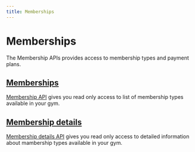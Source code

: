 ```yaml
---
title: Memberships
---
```


# Memberships

The Membership APIs provides access to membership types and payment plans.


## [Memberships][Memberships]

[Membership API][Memberships] gives you read only access to list of membership types 
available in your gym.


## [Membership details][MembershipDetails]

[Membership details API][MembershipDetails] gives you read only access to detailed information about mambership types
available in your gym.



[Memberships]: /api/memberships/memberships/
[MembershipDetails]: /api/memberships/membershipdetails/

